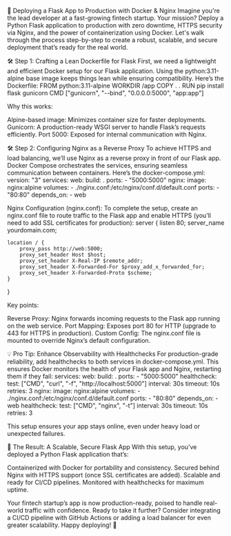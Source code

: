 🚀 Deploying a Flask App to Production with Docker & Nginx
Imagine you're the lead developer at a fast-growing fintech startup. Your mission? Deploy a Python Flask application to production with zero downtime, HTTPS security via Nginx, and the power of containerization using Docker. Let's walk through the process step-by-step to create a robust, scalable, and secure deployment that’s ready for the real world.

🛠️ Step 1: Crafting a Lean Dockerfile for Flask
First, we need a lightweight and efficient Docker setup for our Flask application. Using the python:3.11-alpine base image keeps things lean while ensuring compatibility. Here’s the Dockerfile:
FROM python:3.11-alpine
WORKDIR /app
COPY . .
RUN pip install flask gunicorn
CMD ["gunicorn", "--bind", "0.0.0.0:5000", "app:app"]

Why this works:

Alpine-based image: Minimizes container size for faster deployments.
Gunicorn: A production-ready WSGI server to handle Flask’s requests efficiently.
Port 5000: Exposed for internal communication with Nginx.


🛠️ Step 2: Configuring Nginx as a Reverse Proxy
To achieve HTTPS and load balancing, we’ll use Nginx as a reverse proxy in front of our Flask app. Docker Compose orchestrates the services, ensuring seamless communication between containers. Here’s the docker-compose.yml:
version: "3"
services:
  web:
    build: .
    ports:
      - "5000:5000"
  nginx:
    image: nginx:alpine
    volumes:
      - ./nginx.conf:/etc/nginx/conf.d/default.conf
    ports:
      - "80:80"
    depends_on:
      - web

Nginx Configuration (nginx.conf):
To complete the setup, create an nginx.conf file to route traffic to the Flask app and enable HTTPS (you’ll need to add SSL certificates for production):
server {
    listen 80;
    server_name yourdomain.com;

    location / {
        proxy_pass http://web:5000;
        proxy_set_header Host $host;
        proxy_set_header X-Real-IP $remote_addr;
        proxy_set_header X-Forwarded-For $proxy_add_x_forwarded_for;
        proxy_set_header X-Forwarded-Proto $scheme;
    }
}

Key points:

Reverse Proxy: Nginx forwards incoming requests to the Flask app running on the web service.
Port Mapping: Exposes port 80 for HTTP (upgrade to 443 for HTTPS in production).
Custom Config: The nginx.conf file is mounted to override Nginx’s default configuration.


💡 Pro Tip: Enhance Observability with Healthchecks
For production-grade reliability, add healthchecks to both services in docker-compose.yml. This ensures Docker monitors the health of your Flask app and Nginx, restarting them if they fail:
services:
  web:
    build: .
    ports:
      - "5000:5000"
    healthcheck:
      test: ["CMD", "curl", "-f", "http://localhost:5000"]
      interval: 30s
      timeout: 10s
      retries: 3
  nginx:
    image: nginx:alpine
    volumes:
      - ./nginx.conf:/etc/nginx/conf.d/default.conf
    ports:
      - "80:80"
    depends_on:
      - web
    healthcheck:
      test: ["CMD", "nginx", "-t"]
      interval: 30s
      timeout: 10s
      retries: 3

This setup ensures your app stays online, even under heavy load or unexpected failures.

🎉 The Result: A Scalable, Secure Flask App
With this setup, you’ve deployed a Python Flask application that’s:

Containerized with Docker for portability and consistency.
Secured behind Nginx with HTTPS support (once SSL certificates are added).
Scalable and ready for CI/CD pipelines.
Monitored with healthchecks for maximum uptime.

Your fintech startup’s app is now production-ready, poised to handle real-world traffic with confidence. Ready to take it further? Consider integrating a CI/CD pipeline with GitHub Actions or adding a load balancer for even greater scalability.
Happy deploying! 🚀
